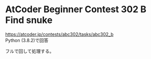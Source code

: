 # AtCoder Beginner Contest 302 B Find snuke  
https://atcoder.jp/contests/abc302/tasks/abc302_b  
Python (3.8.2)で回答  

フルで回して処理する。
